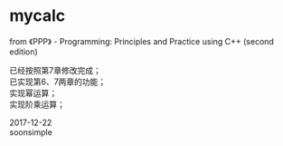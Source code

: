 # mycalc

from 《PPP》 - Programming: Principles and Practice using C++ (second edition)  
  
已经按照第7章修改完成；  
已实现第6、7两章的功能；  
实现幂运算；  
实现阶乘运算；  
  
2017-12-22  
soonsimple  
  